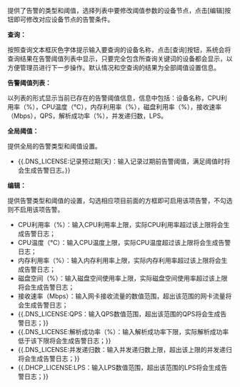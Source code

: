 提供了告警的类型和阈值，选择列表中要修改阈值参数的设备节点，点击[编辑]按钮即可修改对应设备节点的告警条件。

**查询：**

按照查询文本框灰色字体提示输入要查询的设备名称，点击[查询]按钮，系统会将查询结果在告警阈值列表中显示，只要完全包含所查询关键词的设备都会显示，以方便管理员进行下一步操作。默认情况和空查询的结果为全部阈值设置信息。

**告警阈值列表：**

以列表的形式显示当前已存在的告警阈值信息，信息中包括：设备名称，CPU利用率（%），CPU温度（℃），内存利用率（%），磁盘利用率（%），接收速率（Mbps），QPS，解析成功率（%），并发递归数，LPS。

**全局阈值：**

提供全局的告警类型和阈值设置。

- {{.DNS_LICENSE:记录预过期(天)：输入记录过期前告警阈值，满足阈值时将会生成告警日志。}}

**编辑：**

提供告警类型和阈值的设置，勾选相应项目前面的方框即可启用该项告警，不勾选则不启用该项告警。

- CPU利用率（%）：输入CPU利用率上限，实际CPU利用率超过该上限将会生成告警日志；
- CPU温度（℃）：输入CPU温度上限，实际CPU温度超过该上限将会生成告警日志；
- 内存利用率（%）：输入内存利用率上限，实际内存利用率超过该上限将会生成告警日志；
- 磁盘空间（%）：输入磁盘空间使用率上限，实际磁盘空间使用率超过该上限将会生成告警日志；
- 接收速率（Mbps）：输入网卡接收流量的数值范围，超出该范围的网卡流量将会生成告警日志；
- {{.DNS_LICENSE:QPS：输入QPS数值范围，超出该范围的QPS将会生成告警日志；}}
- {{.DNS_LICENSE:解析成功率（%）：输入解析成功率下限，实际解析成功率低于该下限将会生成告警日志；}}
- {{.DNS_LICENSE:并发递归数：输入并发递归数上限，超出该上限的并发递归将会生成告警日志；}}
- {{.DHCP_LICENSE:LPS：输入LPS数值范围，超出该范围的LPS将会生成告警日志；}}
